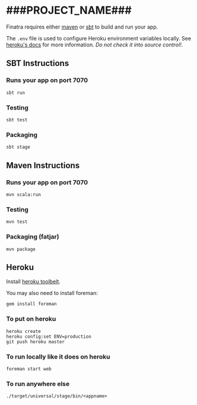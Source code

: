 # ###PROJECT_NAME###

Finatra requires either [maven](http://maven.apache.org/) or [sbt](http://www.scala-sbt.org/release/docs/Getting-Started/Setup.html) to build and run your app.

The `.env` file is used to configure Heroku environment variables locally. See [heroku's docs](https://devcenter.heroku.com/articles/config-vars) for more information. *Do not check it into source control!*.


## SBT Instructions

### Runs your app on port 7070

    sbt run

### Testing

    sbt test

### Packaging

    sbt stage

## Maven Instructions

### Runs your app on port 7070

    mvn scala:run

### Testing

    mvn test

### Packaging (fatjar)

    mvn package

## Heroku

Install [heroku toolbelt](https://toolbelt.heroku.com/).

You may also need to install foreman:

    gem install foreman

### To put on heroku

    heroku create
    heroku config:set ENV=production
    git push heroku master

### To run locally like it does on heroku

    foreman start web

### To run anywhere else

    ./target/universal/stage/bin/<appname>
    
